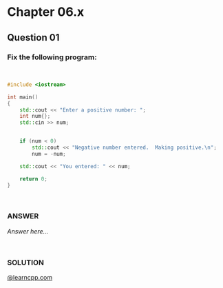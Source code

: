 # Chapter 06.x
## Question 01

### Fix the following program:

<br>

```cpp
#include <iostream>

int main()
{
	std::cout << "Enter a positive number: ";
	int num{};
	std::cin >> num;


	if (num < 0)
		std::cout << "Negative number entered.  Making positive.\n";
		num = -num;

	std::cout << "You entered: " << num;

	return 0;
}
```

<br>

### ANSWER

*Answer here...*

<br>

### SOLUTION
[@learncpp.com](https://www.learncpp.com/cpp-tutorial/chapter-6-summary-and-quiz#cpp_solution_id_0)